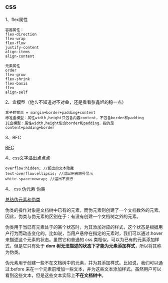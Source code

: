

## css

1、flex属性

    容器属性：
    flex-direction
    flex-wrap
    flex-flow
    justify-content
    align-items
    align-content

    元素属性
    order
    flex-grow
    flex-shrink
    flex-basis
    flex
    align-self

2、盒模型（他么不知道对不对😅，还是看看张鑫旭的稳一点）

    盒子的宽高 = margin+border+padding+content
    标准盒模型：属性width,height只包含内容content，不包含border和padding
    IE盒模型：属性width,height包含border和padding，指的是content+padding+border

3、BFC

[BFC](https://www.w3cplus.com/css/understanding-css-layout-block-formatting-context.html)

4、css文字溢出点点点

    overflow:hidden; //超出的文本隐藏
    text-overflow:ellipsis; //溢出用省略号显示
    white-space:nowrap; //溢出不换行


4、 css 伪元素 伪类

[总结伪元素和伪类](http://www.alloyteam.com/2016/05/summary-of-pseudo-classes-and-pseudo-elements/)

伪类的操作对象是文档树中已有的元素，而伪元素则创建了一个文档数外的元素。因此，伪类与伪元素的区别在于：有没有创建一个文档树之外的元素。

伪类用于当已有元素处于的某个状态时，为其添加对应的样式，这个状态是根据用户行为而动态变化的。比如说，当用户悬停在指定的元素时，我们可以通过:hover 来描述这个元素的状态。虽然它和普通的 css 类相似，可以为已有的元素添加样式，但是它只有处于 **dom 树无法描述的状态下才能为元素添加样式**，所以将其称为伪类。

伪元素用于创建一些不在文档树中的元素，并为其添加样式。比如说，我们可以通过:before 来在一个元素前增加一些文本，并为这些文本添加样式。虽然用户可以看到这些文本，但是这些文本实际上**不在文档树中**。

